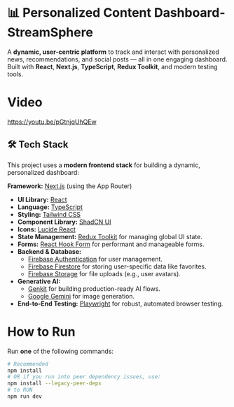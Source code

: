 # 📊 Personalized Content Dashboard-StreamSphere
A **dynamic, user-centric platform** to track and interact with personalized news, recommendations, and social posts — all in one engaging dashboard.  
Built with **React**, **Next.js**, **TypeScript**, **Redux Toolkit**, and modern testing tools.

# Video
https://youtu.be/pGtnjqUhQEw


## 🛠️ Tech Stack

This project uses a **modern frontend stack** for building a dynamic, personalized dashboard:

 **Framework:** [Next.js](https://nextjs.org/) (using the App Router)
-   **UI Library:** [React](https://react.dev/)
-   **Language:** [TypeScript](https://www.typescriptlang.org/)
-   **Styling:** [Tailwind CSS](https://tailwindcss.com/)
-   **Component Library:** [ShadCN UI](https://ui.shadcn.com/)
-   **Icons:** [Lucide React](https://lucide.dev/)
-   **State Management:** [Redux Toolkit](https://redux-toolkit.js.org/) for managing global UI state.
-   **Forms:** [React Hook Form](https://react-hook-form.com/) for performant and manageable forms.
-   **Backend & Database:**
    -   [Firebase Authentication](https://firebase.google.com/docs/auth) for user management.
    -   [Firebase Firestore](https://firebase.google.com/docs/firestore) for storing user-specific data like favorites.
    -   [Firebase Storage](https://firebase.google.com/docs/storage) for file uploads (e.g., user avatars).
-   **Generative AI:**
    -   [Genkit](https://firebase.google.com/docs/genkit) for building production-ready AI flows.
    -   [Google Gemini](https://ai.google.dev/) for image generation.
-   **End-to-End Testing:** [Playwright](https://playwright.dev/) for robust, automated browser testing.
  
# How to Run
Run **one** of the following commands:

```bash
# Recommended
npm install
# OR if you run into peer dependency issues, use:
npm install --legacy-peer-deps
# to RUN
npm run dev


